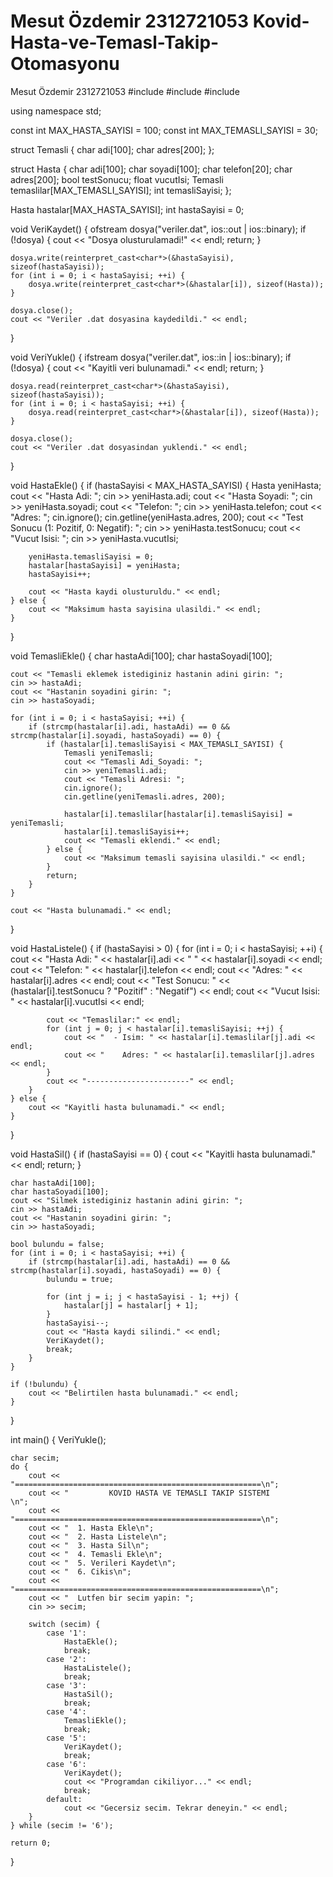 # Mesut Özdemir 2312721053 Kovid-Hasta-ve-Temasl-Takip-Otomasyonu
Mesut Özdemir 2312721053
#include <iostream>
#include <fstream>
#include <cstring>

using namespace std;

const int MAX_HASTA_SAYISI = 100;
const int MAX_TEMASLI_SAYISI = 30;

struct Temasli {
    char adi[100];
    char adres[200];
};

struct Hasta {
    char adi[100];
    char soyadi[100];
    char telefon[20];
    char adres[200];
    bool testSonucu;
    float vucutIsi;
    Temasli temaslilar[MAX_TEMASLI_SAYISI];
    int temasliSayisi;
};

Hasta hastalar[MAX_HASTA_SAYISI];
int hastaSayisi = 0;

void VeriKaydet() {
    ofstream dosya("veriler.dat", ios::out | ios::binary);
    if (!dosya) {
        cout << "Dosya olusturulamadi!" << endl;
        return;
    }

    dosya.write(reinterpret_cast<char*>(&hastaSayisi), sizeof(hastaSayisi));
    for (int i = 0; i < hastaSayisi; ++i) {
        dosya.write(reinterpret_cast<char*>(&hastalar[i]), sizeof(Hasta));
    }

    dosya.close();
    cout << "Veriler .dat dosyasina kaydedildi." << endl;
}

void VeriYukle() {
    ifstream dosya("veriler.dat", ios::in | ios::binary);
    if (!dosya) {
        cout << "Kayitli veri bulunamadi." << endl;
        return;
    }

    dosya.read(reinterpret_cast<char*>(&hastaSayisi), sizeof(hastaSayisi));
    for (int i = 0; i < hastaSayisi; ++i) {
        dosya.read(reinterpret_cast<char*>(&hastalar[i]), sizeof(Hasta));
    }

    dosya.close();
    cout << "Veriler .dat dosyasindan yuklendi." << endl;
}

void HastaEkle() {
    if (hastaSayisi < MAX_HASTA_SAYISI) {
        Hasta yeniHasta;
        cout << "Hasta Adi: ";
        cin >> yeniHasta.adi;
        cout << "Hasta Soyadi: ";
        cin >> yeniHasta.soyadi;
        cout << "Telefon: ";
        cin >> yeniHasta.telefon;
        cout << "Adres: ";
        cin.ignore();
        cin.getline(yeniHasta.adres, 200);
        cout << "Test Sonucu (1: Pozitif, 0: Negatif): ";
        cin >> yeniHasta.testSonucu;
        cout << "Vucut Isisi: ";
        cin >> yeniHasta.vucutIsi;

        yeniHasta.temasliSayisi = 0;
        hastalar[hastaSayisi] = yeniHasta;
        hastaSayisi++;

        cout << "Hasta kaydi olusturuldu." << endl;
    } else {
        cout << "Maksimum hasta sayisina ulasildi." << endl;
    }
}

void TemasliEkle() {
    char hastaAdi[100];
    char hastaSoyadi[100];

    cout << "Temasli eklemek istediginiz hastanin adini girin: ";
    cin >> hastaAdi;
    cout << "Hastanin soyadini girin: ";
    cin >> hastaSoyadi;

    for (int i = 0; i < hastaSayisi; ++i) {
        if (strcmp(hastalar[i].adi, hastaAdi) == 0 && strcmp(hastalar[i].soyadi, hastaSoyadi) == 0) {
            if (hastalar[i].temasliSayisi < MAX_TEMASLI_SAYISI) {
                Temasli yeniTemasli;
                cout << "Temasli Adi_Soyadi: ";
                cin >> yeniTemasli.adi;
                cout << "Temasli Adresi: ";
                cin.ignore();
                cin.getline(yeniTemasli.adres, 200);

                hastalar[i].temaslilar[hastalar[i].temasliSayisi] = yeniTemasli;
                hastalar[i].temasliSayisi++;
                cout << "Temasli eklendi." << endl;
            } else {
                cout << "Maksimum temasli sayisina ulasildi." << endl;
            }
            return;
        }
    }

    cout << "Hasta bulunamadi." << endl;
}

void HastaListele() {
    if (hastaSayisi > 0) {
        for (int i = 0; i < hastaSayisi; ++i) {
            cout << "Hasta Adi: " << hastalar[i].adi << " " << hastalar[i].soyadi << endl;
            cout << "Telefon: " << hastalar[i].telefon << endl;
            cout << "Adres: " << hastalar[i].adres << endl;
            cout << "Test Sonucu: " << (hastalar[i].testSonucu ? "Pozitif" : "Negatif") << endl;
            cout << "Vucut Isisi: " << hastalar[i].vucutIsi << endl;

            cout << "Temaslilar:" << endl;
            for (int j = 0; j < hastalar[i].temasliSayisi; ++j) {
                cout << "  - Isim: " << hastalar[i].temaslilar[j].adi << endl;
                cout << "    Adres: " << hastalar[i].temaslilar[j].adres << endl;
            }
            cout << "-----------------------" << endl;
        }
    } else {
        cout << "Kayitli hasta bulunamadi." << endl;
    }
}

void HastaSil() {
    if (hastaSayisi == 0) {
        cout << "Kayitli hasta bulunamadi." << endl;
        return;
    }

    char hastaAdi[100];
    char hastaSoyadi[100];
    cout << "Silmek istediginiz hastanin adini girin: ";
    cin >> hastaAdi;
    cout << "Hastanin soyadini girin: ";
    cin >> hastaSoyadi;

    bool bulundu = false;
    for (int i = 0; i < hastaSayisi; ++i) {
        if (strcmp(hastalar[i].adi, hastaAdi) == 0 && strcmp(hastalar[i].soyadi, hastaSoyadi) == 0) {
            bulundu = true;

            for (int j = i; j < hastaSayisi - 1; ++j) {
                hastalar[j] = hastalar[j + 1];
            }
            hastaSayisi--;
            cout << "Hasta kaydi silindi." << endl;
            VeriKaydet();
            break;
        }
    }

    if (!bulundu) {
        cout << "Belirtilen hasta bulunamadi." << endl;
    }
}

int main() {
    VeriYukle();

    char secim;
    do {
        cout << "=======================================================\n";
        cout << "         KOVID HASTA VE TEMASLI TAKIP SISTEMI          \n";
        cout << "=======================================================\n";
        cout << "  1. Hasta Ekle\n";
        cout << "  2. Hasta Listele\n";
        cout << "  3. Hasta Sil\n";
        cout << "  4. Temasli Ekle\n";
        cout << "  5. Verileri Kaydet\n";
        cout << "  6. Cikis\n";
        cout << "=======================================================\n";
        cout << "  Lutfen bir secim yapin: ";
        cin >> secim;

        switch (secim) {
            case '1':
                HastaEkle();
                break;
            case '2':
                HastaListele();
                break;
            case '3':
                HastaSil();
                break;
            case '4':
                TemasliEkle();
                break;
            case '5':
                VeriKaydet();
                break;
            case '6':
                VeriKaydet();
                cout << "Programdan cikiliyor..." << endl;
                break;
            default:
                cout << "Gecersiz secim. Tekrar deneyin." << endl;
        }
    } while (secim != '6');

    return 0;
}
